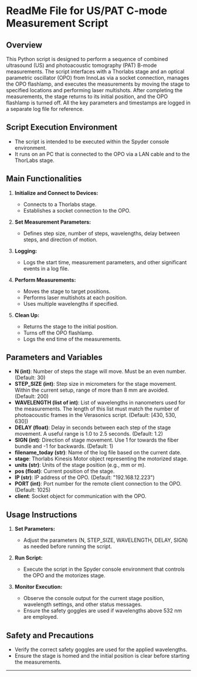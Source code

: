 # ReadMe File for US/PAT C-mode Measurement Script

## Overview

This Python script is designed to perform a sequence of combined ultrasound (US) and photoacoustic tomography (PAT) B-mode measurements. The script interfaces with a Thorlabs stage and an optical parametric oscillator (OPO) from InnoLas via a socket connection, manages the OPO flashlamp, and executes the measurements by moving the stage to specified locations and performing laser multishots. After completing the measurements, the stage returns to its initial position, and the OPO flashlamp is turned off. All the key parameters and timestamps are logged in a separate log file for reference.

## Script Execution Environment

- The script is intended to be executed within the Spyder console environment.
- It runs on an PC that is connected to the OPO via a LAN cable and to the ThorLabs stage.

## Main Functionalities

1. **Initialize and Connect to Devices:**
   - Connects to a Thorlabs stage.
   - Establishes a socket connection to the OPO.

2. **Set Measurement Parameters:**
   - Defines step size, number of steps, wavelengths, delay between steps, and direction of motion.

3. **Logging:**
   - Logs the start time, measurement parameters, and other significant events in a log file.

4. **Perform Measurements:**
   - Moves the stage to target positions.
   - Performs laser multishots at each position.
   - Uses multiple wavelengths if specified.

5. **Clean Up:**
   - Returns the stage to the initial position.
   - Turns off the OPO flashlamp.
   - Logs the end time of the measurements.

## Parameters and Variables

- **N (int)**: Number of steps the stage will move. Must be an even number. (Default: 30)
- **STEP_SIZE (int)**: Step size in micrometers for the stage movement. Within the current setup, range of more than 8 mm are avoided. (Default: 200)
- **WAVELENGTH (list of int)**: List of wavelengths in nanometers used for the measurements. The length of this list must match the number of photoacoustic frames in the Verasonics script. (Default: [430, 530, 630])
- **DELAY (float)**: Delay in seconds between each step of the stage movement. A useful range is 1.0 to 2.5 seconds. (Default: 1.2)
- **SIGN (int)**: Direction of stage movement. Use 1 for towards the fiber bundle and -1 for backwards. (Default: 1)
- **filename_today (str)**: Name of the log file based on the current date.
- **stage**: Thorlabs Kinesis Motor object representing the motorized stage.
- **units (str)**: Units of the stage position (e.g., mm or m).
- **pos (float)**: Current position of the stage.
- **IP (str)**: IP address of the OPO. (Default: "192.168.12.223")
- **PORT (int)**: Port number for the remote client connection to the OPO. (Default: 1025)
- **client**: Socket object for communication with the OPO.

## Usage Instructions

1. **Set Parameters:**
   - Adjust the parameters (N, STEP_SIZE, WAVELENGTH, DELAY, SIGN) as needed before running the script.

2. **Run Script:**
   - Execute the script in the Spyder console environment that controls the OPO and the motorizes stage.

3. **Monitor Execution:**
   - Observe the console output for the current stage position, wavelength settings, and other status messages.
   - Ensure the safety goggles are used if wavelengths above 532 nm are employed.

## Safety and Precautions

- Verify the correct safety goggles are used for the applied wavelengths.
- Ensure the stage is homed and the initial position is clear before starting the measurements.

---